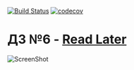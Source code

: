 [![Build Status](https://travis-ci.com/lerucom/js-homework6.svg?branch=master)](https://travis-ci.com/lerucom/js-homework6) [![codecov](https://codecov.io/gh/lerucom/js-homework6/branch/master/graph/badge.svg)](https://codecov.io/gh/lerucom/js-homework6)
# ДЗ №6 - [Read Later](https://lerucom.github.io/js-homework6/)
![ScreenShot](https://cdn3.imggmi.com/uploads/2019/2/12/907d58c0b8842a712cced924ff8645e3-full.jpg)
